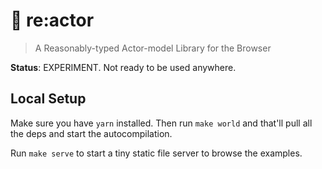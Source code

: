 # 🚀 re:actor
> A Reasonably-typed Actor-model Library for the Browser

**Status**: EXPERIMENT. Not ready to be used anywhere.

## Local Setup

Make sure you have `yarn` installed. Then run `make world` and that'll pull all
the deps and start the autocompilation.

Run `make serve` to start a tiny static file server to browse the examples.
